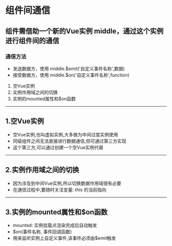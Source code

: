 # 组件间通信
## 组件需借助一个新的Vue实例 middle，通过这个实例进行组件间的通信
### 通信方法
* 发送数据方，使用 middle.$emit('自定义事件名称',数据)
* 接受数据方，使用 middle.$on('自定义事件名称',function)

1. 空Vue实例
2. 实例作用域之间的切换
3. 实例的mounted属性和$on函数

----------------------------------------------------------

1.空Vue实例
----------
- 空Vue实例,也叫虚拟实例,大多做为中间过度实例使用
- 同级组件之间无法直接进行数据通信,但可通过第三方实现
- 这个第三方,可以通过创建一个空Vue实例代替

----------------------------------------------------------

2.实例作用域之间的切换
------------------
- 因为涉及到中间Vue实例,所以切换数据作用域很有必要
- 在通信过程中,要随时关注变量: this 的当前指向

----------------------------------------------------------

3.实例的mounted属性和$on函数
-------------------------
- mounted: 实例挂载点渲染完成后自动触发
- $on(事件名称, 事件回调函数)
- 用来监听实例上自定义事件,该事件必须由$emit触发